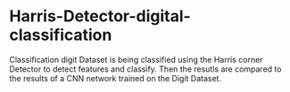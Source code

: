 # Harris-Detector-digital-classification
Classification digit Dataset is being classified using the Harris corner Detector to detect features and classify.
Then the resutls are compared to the results of a CNN network trained on the Digit Dataset.
